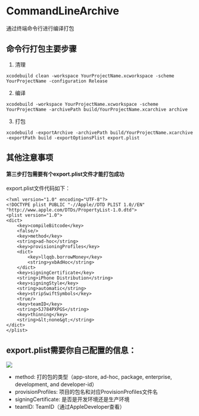 # CommandLineArchive<br>
通过终端命令行进行编译打包
## 命令行打包主要步骤<br>
1. 清理<br>
```
xcodebuild clean -workspace YourProjectName.xcworkspace -scheme YourProjectName -configuration Release
```
2. 编译<br>
```
xcodebuild -workspace YourProjectName.xcworkspace -scheme YourProjectName -archivePath build/YourProjectName.xcarchive archive
```
3. 打包<br>
```
xcodebuild -exportArchive -archivePath build/YourProjectName.xcarchive -exportPath build -exportOptionsPlist export.plist
```

## 其他注意事项<br>
#### 第三步打包需要有个export.plist文件才能打包成功<br>
export.plist文件代码如下：<br>

```
<?xml version="1.0" encoding="UTF-8"?>
<!DOCTYPE plist PUBLIC "-//Apple//DTD PLIST 1.0//EN" "http://www.apple.com/DTDs/PropertyList-1.0.dtd">
<plist version="1.0">
<dict>
	<key>compileBitcode</key>
	<false/>
	<key>method</key>
	<string>ad-hoc</string>
	<key>provisioningProfiles</key>
	<dict>
		<key>llqqb.borrowMoney</key>
		<string>yxbAdHoc</string>
	</dict>
	<key>signingCertificate</key>
	<string>iPhone Distribution</string>
	<key>signingStyle</key>
	<string>automatic</string>
	<key>stripSwiftSymbols</key>
	<true/>
	<key>teamID</key>
	<string>5J784PXPGS</string>
	<key>thinning</key>
	<string>&lt;none&gt;</string>
</dict>
</plist>
```
## export.plist需要你自己配置的信息：<br>
![](https://github.com/spikeroog/CommandLineArchive/blob/master/屏幕快照%202018-11-13%20下午1.56.41.png)
*  method: 打的包的类型（app-store, ad-hoc, package, enterprise, development, and developer-id）<br>
*  provisionProfiles: 项目的包名和对应ProvisionProfiles文件名<br>
*  signingCertificate: 是否是开发环境还是生产环境<br>
*  teamID: TeamID（通过AppleDeveloper查看）<br>

